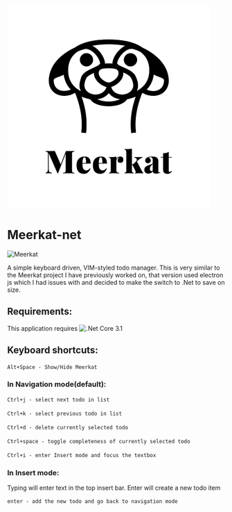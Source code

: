 ![Meerkat](https://raw.githubusercontent.com/oldtimerza/meerkat/master/logo.png)

# Meerkat-net

![Meerkat](https://oldtimerza.github.io/meerkat-site/)

A simple keyboard driven, VIM-styled todo manager. This is very similar to the Meerkat project I have previously worked on, that version used electron js which I had issues with and decided to make the switch to .Net to save on size.

## Requirements:
This application requires ![.Net Core 3.1](https://dotnet.microsoft.com/download/dotnet-core/3.1)

## Keyboard shortcuts:

    Alt+Space - Show/Hide Meerkat

### In Navigation mode(default):

    Ctrl+j - select next todo in list

    Ctrl+k - select previous todo in list

    Ctrl+d - delete currently selected todo

    Ctrl+space - toggle completeness of currently selected todo

    Ctrl+i - enter Insert mode and focus the textbox

### In Insert mode:

Typing will enter text in the top insert bar. Enter will create a new todo item

    enter - add the new todo and go back to navigation mode
